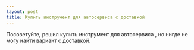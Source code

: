 ```yaml
---
layout: post 
title: Купить инструмент для автосервиса с доставкой 
--- 
```

Посоветуйте, решил купить инструмент для автосервиса , но нигде не могу найти вариант с доставкой.